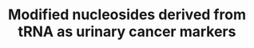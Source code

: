 ---
annotations:
- id: PW:0001642
  parent: regulatory pathway
  type: Pathway Ontology
  value: tRNA decay pathway
- id: DOID:162
  parent: disease of cellular proliferation
  type: Disease Ontology
  value: cancer
authors:
- DeSl
- Fehrhart
- Eweitz
- Finterly
description: Modified nucleosides which are primarily derived from tRNA are urinary
  biomarkers for various types of cancer, such as breast, colon, liver and lung cancer.
  This pathway provides an overview of these biomarkers, linked to literature and
  (if know) the mode of modification.
last-edited: 2021-06-23
organisms:
- Homo sapiens
redirect_from:
- /index.php/Pathway:WP4485
- /instance/WP4485
- /instance/WP4485_rr119318
revision: r119318
schema-jsonld:
- '@context': https://schema.org/
  '@id': https://wikipathways.github.io/pathways/WP4485.html
  '@type': Dataset
  creator:
    '@type': Organization
    name: WikiPathways
  description: Modified nucleosides which are primarily derived from tRNA are urinary
    biomarkers for various types of cancer, such as breast, colon, liver and lung
    cancer. This pathway provides an overview of these biomarkers, linked to literature
    and (if know) the mode of modification.
  keywords:
  - (N)4-acetylcytidine
  - 1-methyl-adenosine
  - 1-methylguanosine
  - 1-methylinosine
  - 2-methylguanosine
  - 3-methyluridine
  - 5'-methylthioadenosine
  - 7-methylguanosine
  - 8-hydroxy-2'-deoxyguanosine
  - Cytidine
  - N2,N2,7-trimethylguanosine
  - N2-N2-dimethyl-guanosine
  - N6-methyladenosine
  - N6-succinyladenosine
  - adenosine
  - guanosine
  - inosine
  - pseudouridine
  - tRNA
  - uridine
  license: CC0
  name: Modified nucleosides derived from tRNA as urinary cancer markers
seo: CreativeWork
title: Modified nucleosides derived from tRNA as urinary cancer markers
wpid: WP4485
---